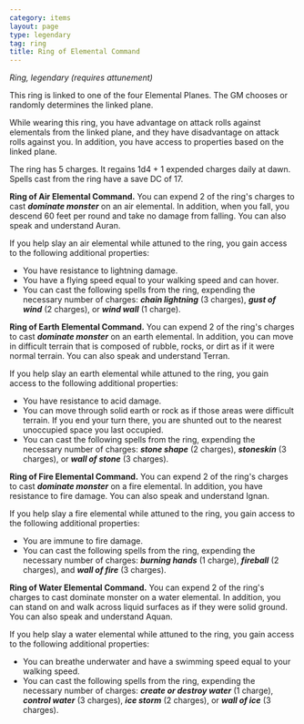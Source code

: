 ```yaml
---
category: items
layout: page
type: legendary
tag: ring
title: Ring of Elemental Command 
---
```

_Ring, legendary (requires attunement)_ 

This ring is linked to one of the four Elemental Planes. The GM chooses or randomly determines the linked plane.

While wearing this ring, you have advantage on attack rolls against elementals from the linked plane, and they have disadvantage on attack rolls against you. In addition, you have access to properties based on the linked plane.

The ring has 5 charges. It regains 1d4 + 1 expended charges daily at dawn. Spells cast from the ring have a save DC of 17.

**Ring of Air Elemental Command.** You can expend 2 of the ring's charges to cast **_dominate monster_** on an air elemental. In addition, when you fall, you descend 60 feet per round and take no damage from falling. You can also speak and understand Auran.

If you help slay an air elemental while attuned to the ring, you gain access to the following additional properties:

* You have resistance to lightning damage.
* You have a flying speed equal to your walking speed and can hover.
* You can cast the following spells from the ring, expending the necessary number of charges: **_chain lightning_** (3 charges), **_gust of wind_** (2 charges), or **_wind wall_** (1 charge). 

**Ring of Earth Elemental Command.** You can expend 2 of the ring's charges to cast **_dominate monster_** on an earth elemental. In addition, you can move in difficult terrain that is composed of rubble, rocks, or dirt as if it were normal terrain. You can also speak and understand Terran.

If you help slay an earth elemental while attuned to the ring, you gain access to the following additional properties:

* You have resistance to acid damage.
* You can move through solid earth or rock as if those areas were difficult terrain. If you end your turn there, you are shunted out to the nearest unoccupied space you last occupied. 
* You can cast the following spells from the ring, expending the necessary number of charges: **_stone shape_** (2 charges), **_stoneskin_** (3 charges), or **_wall of stone_** (3 charges). 

**Ring of Fire Elemental Command.** You can expend 2 of the ring's charges to cast **_dominate monster_** on a fire elemental. In addition, you have resistance to fire damage. You can also speak and understand Ignan.

If you help slay a fire elemental while attuned to the ring, you gain access to the following additional properties:

* You are immune to fire damage.
* You can cast the following spells from the ring, expending the necessary number of charges: **_burning hands_** (1 charge), **_fireball_** (2 charges), and **_wall of fire_** (3 charges). 

**Ring of Water Elemental Command.** You can expend 2 of the ring's charges to cast dominate monster on a water elemental. In addition, you can stand on and walk across liquid surfaces as if they were solid ground. You can also speak and understand Aquan.

If you help slay a water elemental while attuned to the ring, you gain access to the following additional properties:

* You can breathe underwater and have a swimming speed equal to your walking speed.
* You can cast the following spells from the ring, expending the necessary number of charges: **_create or destroy water_** (1 charge), **_control water_** (3 charges), **_ice storm_** (2 charges), or **_wall of ice_** (3 charges). 
